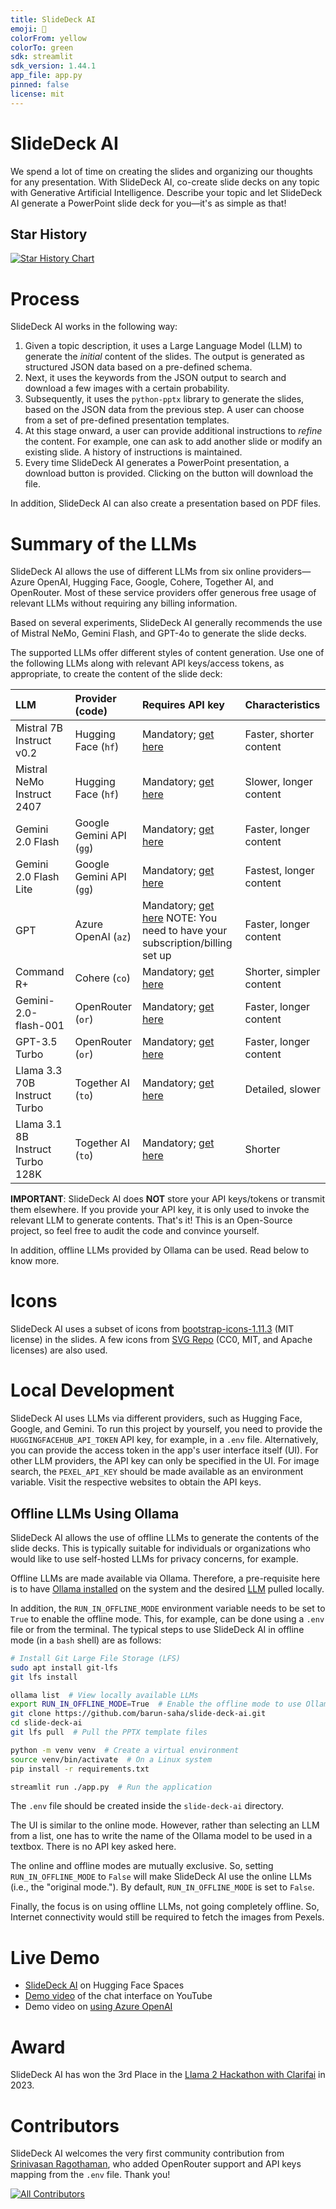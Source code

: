 ```yaml
---
title: SlideDeck AI
emoji: 🏢
colorFrom: yellow
colorTo: green
sdk: streamlit
sdk_version: 1.44.1
app_file: app.py
pinned: false
license: mit
---
```


# SlideDeck AI

We spend a lot of time on creating the slides and organizing our thoughts for any presentation. 
With SlideDeck AI, co-create slide decks on any topic with Generative Artificial Intelligence.
Describe your topic and let SlideDeck AI generate a PowerPoint slide deck for you—it's as simple as that!

## Star History

[![Star History Chart](https://api.star-history.com/svg?repos=barun-saha/slide-deck-ai&type=Date)](https://star-history.com/#barun-saha/slide-deck-ai&Date)


# Process

SlideDeck AI works in the following way:

1. Given a topic description, it uses a Large Language Model (LLM) to generate the *initial* content of the slides. 
The output is generated as structured JSON data based on a pre-defined schema.
2. Next, it uses the keywords from the JSON output to search and download a few images with a certain probability.
3. Subsequently, it uses the `python-pptx` library to generate the slides, 
based on the JSON data from the previous step. 
A user can choose from a set of pre-defined presentation templates.
4. At this stage onward, a user can provide additional instructions to *refine* the content.
For example, one can ask to add another slide or modify an existing slide.
A history of instructions is maintained.
5. Every time SlideDeck AI generates a PowerPoint presentation, a download button is provided.
Clicking on the button will download the file.

In addition, SlideDeck AI can also create a presentation based on PDF files.


# Summary of the LLMs

SlideDeck AI allows the use of different LLMs from six online providers—Azure OpenAI, Hugging Face, Google, Cohere, Together AI, and OpenRouter. Most of these service providers offer generous free usage of relevant LLMs without requiring any billing information.  

Based on several experiments, SlideDeck AI generally recommends the use of Mistral NeMo, Gemini Flash, and GPT-4o to generate the slide decks.

The supported LLMs offer different styles of content generation. Use one of the following LLMs along with relevant API keys/access tokens, as appropriate, to create the content of the slide deck:

| LLM                              | Provider (code) | Requires API key                                                                                                         | Characteristics          |
|:---------------------------------| :------- |:-------------------------------------------------------------------------------------------------------------------------|:-------------------------|
| Mistral 7B Instruct v0.2         | Hugging Face (`hf`) | Mandatory; [get here](https://huggingface.co/settings/tokens)                                                            | Faster, shorter content  |
| Mistral NeMo Instruct 2407       | Hugging Face (`hf`) | Mandatory; [get here](https://huggingface.co/settings/tokens)                                                            | Slower, longer content   |
| Gemini 2.0 Flash                 | Google Gemini API (`gg`) | Mandatory; [get here](https://aistudio.google.com/apikey)                                                                | Faster, longer content   |
| Gemini 2.0 Flash Lite            | Google Gemini API (`gg`) | Mandatory; [get here](https://aistudio.google.com/apikey)                                                                | Fastest, longer content  |
| GPT                              | Azure OpenAI (`az`)      | Mandatory; [get here](https://ai.azure.com/resource/playground)  NOTE: You need to have your subscription/billing set up | Faster, longer content   |
| Command R+                       | Cohere (`co`) | Mandatory; [get here](https://dashboard.cohere.com/api-keys)                                                             | Shorter, simpler content |
| Gemini-2.0-flash-001             | OpenRouter (`or`) | Mandatory; [get here](https://openrouter.ai/settings/keys)                                                                            | Faster, longer content |
| GPT-3.5 Turbo                    | OpenRouter (`or`) | Mandatory; [get here](https://openrouter.ai/settings/keys)                                                                            | Faster, longer content |
| Llama 3.3 70B Instruct Turbo     | Together AI (`to`) | Mandatory; [get here](https://api.together.ai/settings/api-keys)                                                         | Detailed, slower         |
| Llama 3.1 8B Instruct Turbo 128K | Together AI (`to`) | Mandatory; [get here](https://api.together.ai/settings/api-keys)                                                         | Shorter                  |

**IMPORTANT**: SlideDeck AI does **NOT** store your API keys/tokens or transmit them elsewhere. If you provide your API key, it is only used to invoke the relevant LLM to generate contents. That's it! This is an 
Open-Source project, so feel free to audit the code and convince yourself. 

In addition, offline LLMs provided by Ollama can be used. Read below to know more. 


# Icons

SlideDeck AI uses a subset of icons from [bootstrap-icons-1.11.3](https://github.com/twbs/icons)
 (MIT license) in the slides. A few icons from [SVG Repo](https://www.svgrepo.com/)
(CC0, MIT, and Apache licenses) are also used. 


# Local Development

SlideDeck AI uses LLMs via different providers, such as Hugging Face, Google, and Gemini.
To run this project by yourself, you need to provide the `HUGGINGFACEHUB_API_TOKEN` API key,
for example, in a `.env` file. Alternatively, you can provide the access token in the app's user interface itself (UI). For other LLM providers, the API key can only be specified in the UI.  For image search, the `PEXEL_API_KEY` should be made available as an environment variable. 
Visit the respective websites to obtain the API keys.

## Offline LLMs Using Ollama

SlideDeck AI allows the use of offline LLMs to generate the contents of the slide decks. This is typically suitable for individuals or organizations who would like to use self-hosted LLMs for privacy concerns, for example.

Offline LLMs are made available via Ollama. Therefore, a pre-requisite here is to have [Ollama installed](https://ollama.com/download) on the system and the desired [LLM](https://ollama.com/search) pulled locally.

In addition, the `RUN_IN_OFFLINE_MODE` environment variable needs to be set to `True` to enable the offline mode. This, for example, can be done using a `.env` file or from the terminal. The typical steps to use SlideDeck AI in offline mode (in a `bash` shell) are as follows:

```bash
# Install Git Large File Storage (LFS)
sudo apt install git-lfs
git lfs install

ollama list  # View locally available LLMs
export RUN_IN_OFFLINE_MODE=True  # Enable the offline mode to use Ollama
git clone https://github.com/barun-saha/slide-deck-ai.git
cd slide-deck-ai
git lfs pull  # Pull the PPTX template files

python -m venv venv  # Create a virtual environment
source venv/bin/activate  # On a Linux system
pip install -r requirements.txt

streamlit run ./app.py  # Run the application
```

The `.env` file should be created inside the `slide-deck-ai` directory. 

The UI is similar to the online mode. However, rather than selecting an LLM from a list, one has to write the name of the Ollama model to be used in a textbox. There is no API key asked here.

The online and offline modes are mutually exclusive. So, setting `RUN_IN_OFFLINE_MODE` to `False` will make SlideDeck AI use the online LLMs (i.e., the "original mode."). By default, `RUN_IN_OFFLINE_MODE` is set to `False`.

Finally, the focus is on using offline LLMs, not going completely offline. So, Internet connectivity would still be required to fetch the images from Pexels. 


# Live Demo

- [SlideDeck AI](https://huggingface.co/spaces/barunsaha/slide-deck-ai) on Hugging Face Spaces
- [Demo video](https://youtu.be/QvAKzNKtk9k) of the chat interface on YouTube
- Demo video on [using Azure OpenAI](https://youtu.be/oPbH-z3q0Mw)


# Award

SlideDeck AI has won the 3rd Place in the [Llama 2 Hackathon with Clarifai](https://lablab.ai/event/llama-2-hackathon-with-clarifai) in 2023.


# Contributors

SlideDeck AI welcomes the very first community contribution from [Srinivasan Ragothaman](https://github.com/rsrini7), who added OpenRouter support and API keys mapping from the `.env` file. Thank you!

[![All Contributors](https://img.shields.io/badge/all_contributors-1-orange.svg?style=flat-square)](#contributors)


